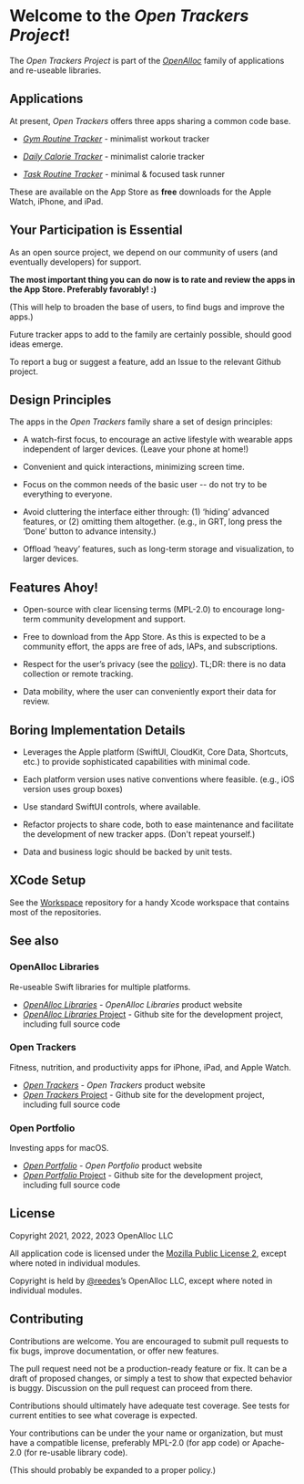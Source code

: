 # Welcome to the _Open Trackers Project_!

The _Open Trackers Project_ is part of the [_OpenAlloc_](https://github.com/openalloc/) family of applications and re-useable libraries.

## Applications

At present, _Open Trackers_ offers three apps sharing a common code base.

* [_Gym Routine Tracker_](https://open-trackers.github.io/grt/) - minimalist workout tracker

* [_Daily Calorie Tracker_](https://open-trackers.github.io/dct/) - minimalist calorie tracker

* [_Task Routine Tracker_](https://open-trackers.github.io/trt/) - minimal & focused task runner

These are available on the App Store as **free** downloads for the Apple Watch, iPhone, and iPad.

## Your Participation is Essential

As an open source project, we depend on our community of users (and eventually developers) for support.

**The most important thing you can do now is to rate and review the apps in the App Store. Preferably favorably! :)**

(This will help to broaden the base of users, to find bugs and improve the apps.)

Future tracker apps to add to the family are certainly possible, should good ideas emerge.

To report a bug or suggest a feature, add an Issue to the relevant Github project.

## Design Principles

The apps in the _Open Trackers_ family share a set of design principles:

* A watch-first focus, to encourage an active lifestyle with wearable apps independent of larger devices. (Leave your phone at home!)

* Convenient and quick interactions, minimizing screen time.

* Focus on the common needs of the basic user -- do not try to be everything to everyone. 

* Avoid cluttering the interface either through: (1) ‘hiding’ advanced features, or (2) omitting them altogether. (e.g., in GRT, long press the ‘Done’ button to advance intensity.)

* Offload ‘heavy’ features, such as long-term storage and visualization, to larger devices.
  
## Features Ahoy!

* Open-source with clear licensing terms (MPL-2.0) to encourage long-term community development and support.

* Free to download from the App Store. As this is expected to be a community effort, the apps are free of ads, IAPs, and subscriptions. 

* Respect for the user’s privacy (see the [policy](https://open-trackers.github.io/privacy/)). TL;DR: there is no data collection or remote tracking.

* Data mobility, where the user can conveniently export their data for review.

## Boring Implementation Details

* Leverages the Apple platform (SwiftUI, CloudKit, Core Data, Shortcuts, etc.) to provide sophisticated capabilities with minimal code.

* Each platform version uses native conventions where feasible. (e.g., iOS version uses group boxes)
  
* Use standard SwiftUI controls, where available.

* Refactor projects to share code, both to ease maintenance and facilitate the development of new tracker apps. (Don't repeat yourself.)

* Data and business logic should be backed by unit tests.

## XCode Setup

See the [Workspace](https://github.com/open-trackers/Workspace) repository for a handy Xcode workspace that contains most of the repositories.

## See also

### OpenAlloc Libraries

Re-useable Swift libraries for multiple platforms.

* [_OpenAlloc Libraries_](https://openalloc.github.io/) - _OpenAlloc Libraries_ product website
* [_OpenAlloc Libraries_ Project](https://github.com/openalloc/) - Github site for the development project, including full source code

### Open Trackers

Fitness, nutrition, and productivity apps for iPhone, iPad, and Apple Watch.

* [_Open Trackers_](https://open-trackers.github.io/) - _Open Trackers_ product website
* [_Open Trackers_ Project](https://github.com/open-trackers/) - Github site for the development project, including full source code

### Open Portfolio

Investing apps for macOS.

* [_Open Portfolio_](https://open-portfolio.github.io/) - _Open Portfolio_ product website
* [_Open Portfolio_ Project](https://github.com/open-portfolio/) - Github site for the development project, including full source code

## License

Copyright 2021, 2022, 2023 OpenAlloc LLC

All application code is licensed under the [Mozilla Public License 2](https://www.mozilla.org/en-US/MPL/2.0/), except where noted in individual modules.

Copyright is held by [@reedes](https://github.com/reedes)’s OpenAlloc LLC, except where noted in individual modules.

## Contributing

Contributions are welcome. You are encouraged to submit pull requests to fix bugs, improve documentation, or offer new features. 

The pull request need not be a production-ready feature or fix. It can be a draft of proposed changes, or simply a test to show that expected behavior is buggy. Discussion on the pull request can proceed from there.

Contributions should ultimately have adequate test coverage. See tests for current entities to see what coverage is expected.

Your contributions can be under the your name or organization, but must have a compatible license, preferably MPL-2.0 (for app code) or Apache-2.0 (for re-usable library code).

(This should probably be expanded to a proper policy.)

